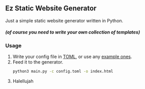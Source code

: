 Ez Static Website Generator
---------------------------

Just a simple static website generator written in Python.

##### (of course you need to write your own collection of templates)

### Usage

1) Write your config file in [TOML](https://toml.io/en/), or use any [example ones](examples).
2) Feed it to the generator.
    ```bash
    python3 main.py -c config.toml -o index.html
    ```
3) Halellujah